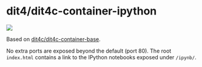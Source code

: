 # dit4/dit4c-container-ipython

[![](https://badge.imagelayers.io/dit4c/dit4c-container-ipython:latest.svg)](https://imagelayers.io/?images=dit4c/dit4c-container-ipython:latest)

Based on [dit4c/dit4c-container-base](https://github.com/dit4c/dockerfile-dit4c-container-base).

No extra ports are exposed beyond the default (port 80).
The root `index.html` contains a link to the IPython notebooks exposed under `/ipynb/`.
